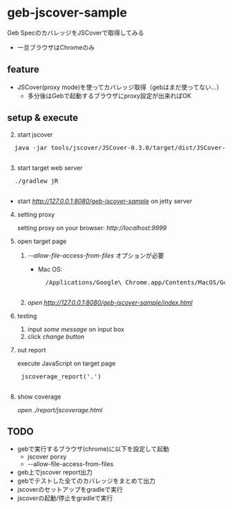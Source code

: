 # geb-jscover-sample

Geb SpecのカバレッジをJSCoverで取得してみる

- 一旦ブラウザはChromeのみ

## feature

- JSCover(proxy mode)を使ってカバレッジ取得（gebはまだ使ってない...）
    - 多分後はGebで起動するブラウザにproxy設定が出来ればOK

## setup & execute

<!-- 1. setup chromedriver
  <pre>
  ./gradlew setup
  </pre> -->

2. start jscover
  <pre>
  java -jar tools/jscover/JSCover-0.3.0/target/dist/JSCover-all.jar -ws --proxy --port=9999 --report-dir=report
  </pre>

3. start target web server
  <pre>
  ./gradlew jR
  </pre>
  - start *http://127.0.0.1:8080/geb-jscover-sample* on jetty server

4. setting proxy

    setting proxy on your browser: *http://localhost:9999*

5. open target page
    1. *--allow-file-access-from-files* オプションが必要
        - Mac OS:
            <pre>
            /Applications/Google\ Chrome.app/Contents/MacOS/Google\ Chrome --allow-file-access-from-files
            </pre>

    2. *open http://127.0.0.1:8080/geb-jscover-sample/index.html*

6. testing
    1. input *some message* on input box
    2. click *change button*

7. out report

    execute JavaScript on target page
    <pre>
    jscoverage_report('.')
    </pre>

8. show coverage

    *open ./report/jscoverage.html*

## TODO

- gebで実行するブラウザ(chrome)に以下を設定して起動
    - jscover porxy
    - --allow-file-access-from-files
- geb上でjscover report出力
- gebでテストした全てのカバレッジをまとめて出力
- jscoverのセットアップをgradleで実行
- jscoverの起動/停止をgradleで実行
